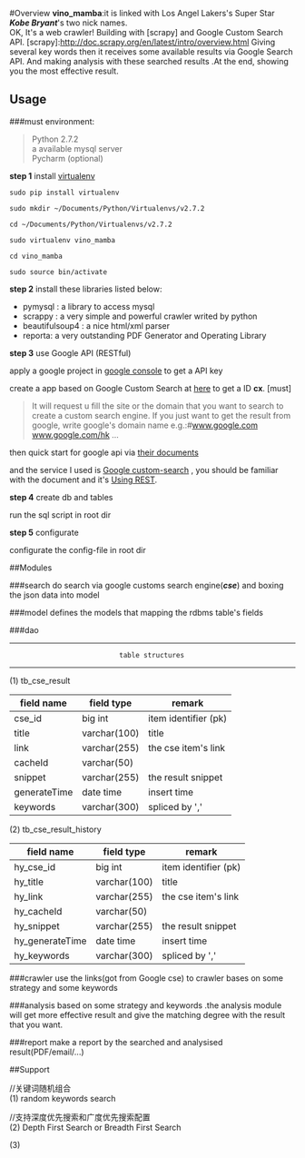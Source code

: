 #Overview
**vino_mamba**:it is linked with Los Angel Lakers's Super Star ***Kobe Bryant***'s two nick names.<br />
OK, It's a web crawler! Building with [scrapy] and Google Custom Search API.
[scrapy]:http://doc.scrapy.org/en/latest/intro/overview.html
Giving several key words then it receives some available results via Google Search API. And making analysis with these searched results .At the end, showing you the most effective result.

## Usage

###must environment:<br />
> Python 2.7.2 <br />
> a available mysql server<br />
> Pycharm (optional)

**step 1**  install [virtualenv] 

[virtualenv]:http://www.virtualenv.org/en/latest/ 

```
sudo pip install virtualenv
```

```
sudo mkdir ~/Documents/Python/Virtualenvs/v2.7.2
```

```
cd ~/Documents/Python/Virtualenvs/v2.7.2
```

```
sudo virtualenv vino_mamba
```

```
cd vino_mamba
```

```
sudo source bin/activate
```


**step 2** install these libraries listed below:

* pymysql	: a library to access mysql
* scrappy	: a very simple and powerful crawler writed by python
* beautifulsoup4 : a nice html/xml parser 
* reporta: a very outstanding PDF Generator and Operating Library


**step 3** use Google API (RESTful)

apply a google project in [google console] to get a API key

[google console]:https://code.google.com/apis/console/
create a app based on Google Custom Search at [here] to get a ID **cx**. [must]

> It will request u fill the site or the domain that you want to search to create a custom search engine. If you just want to get the result from google, write google's domain name e.g.:#www.google.com www.google.com/hk …

[root domain]:https://zh.wikipedia.org/wiki/%E6%A0%B9%E5%9F%9F%E5%90%8D%E6%9C%8D%E5%8B%99%E5%99%A8
[here]:https://www.google.com/cse/manage/create


then quick start for google api via [their documents]

[their documents]:https://developers.google.com/api-client-library/python/start/get_started#auth

and the service I used is [Google custom-search] , you should be familiar with the document and it's [Using REST].

[Google custom-search]:https://developers.google.com/custom-search/v1/using_rest
[Using REST]:https://developers.google.com/custom-search/v1/using_rest


**step 4** create db and tables

run the sql script in root dir

**step 5** configurate

configurate the config-file in root dir

##Modules

###search
do search via google customs search engine(***cse***) and boxing the json data into model

###model
defines the models that mapping the rdbms table's fields

###dao

-----------

                               table structures

-----------

(1) tb_cse_result

field name   | field type    | remark
------------ | ------------- | ------------
cse_id       | big int       | item identifier (pk)
title        | varchar(100)  | title
link         | varchar(255)  | the cse item's link
cacheId      | varchar(50)   | 
snippet      | varchar(255)  | the result snippet
generateTime | date time     | insert time
keywords     | varchar(300)  | spliced by ','

(2) tb_cse_result_history

field name   | field type    | remark
------------ | ------------- | ------------
hy_cse_id       | big int       | item identifier (pk)
hy_title        | varchar(100)  | title
hy_link         | varchar(255)  | the cse item's link
hy_cacheId      | varchar(50)   | 
hy_snippet      | varchar(255)  | the result snippet
hy_generateTime | date time     | insert time
hy_keywords     | varchar(300)  | spliced by ','


###crawler
use the links(got from Google cse) to crawler bases on some strategy and some keywords 

###analysis
based on some strategy and keywords .the analysis module will get more effective result and give the matching degree with the result that you want.

###report
make a report by the searched and analysised result(PDF/email/...)

##Support

//关键词随机组合<br />
(1) random keywords search

//支持深度优先搜索和广度优先搜索配置<br />
(2) Depth First Search or Breadth First Search

(3)
